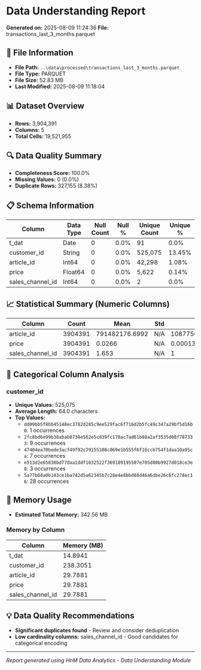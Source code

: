 # Data Understanding Report
**Generated on:** 2025-08-09 11:24:36
**File:** transactions_last_3_months.parquet

## 📄 File Information
- **File Path:** `..\data\processed\transactions_last_3_months.parquet`
- **File Type:** PARQUET
- **File Size:** 52.83 MB
- **Last Modified:** 2025-08-09 11:18:04

## 📊 Dataset Overview
- **Rows:** 3,904,391
- **Columns:** 5
- **Total Cells:** 19,521,955

## 🔍 Data Quality Summary
- **Completeness Score:** 100.0%
- **Missing Values:** 0 (0.0%)
- **Duplicate Rows:** 327,155 (8.38%)

## 📋 Schema Information
| Column | Data Type | Null Count | Null % | Unique Count | Unique % |
|--------|-----------|------------|---------|--------------|----------|
| t_dat | Date | 0 | 0.0% | 91 | 0.0% |
| customer_id | String | 0 | 0.0% | 525,075 | 13.45% |
| article_id | Int64 | 0 | 0.0% | 42,298 | 1.08% |
| price | Float64 | 0 | 0.0% | 5,622 | 0.14% |
| sales_channel_id | Int64 | 0 | 0.0% | 2 | 0.0% |

## 📈 Statistical Summary (Numeric Columns)
| Column | Count | Mean | Std | Min | 25% | 50% | 75% | Max |
|--------|-------|------|-----|-----|-----|-----|-----|-----|
| article_id | 3904391 | 791482176.6992 | N/A | 108775015 | N/A | N/A | N/A | 956217002 |
| price | 3904391 | 0.0266 | N/A | 0.00013559322033898305 | N/A | N/A | N/A | 0.5067796610169492 |
| sales_channel_id | 3904391 | 1.653 | N/A | 1 | N/A | N/A | N/A | 2 |

## 📝 Categorical Column Analysis
### customer_id
- **Unique Values:** 525,075
- **Average Length:** 64.0 characters
- **Top Values:**
  - `dd09bb5f8bb45148ec3782d285c9ee529fac6f716d2b5fc49c347a29bf5d16b0`: 1 occurrences
  - `2fc8bd6e99b38abab0738e562e5cd39fc178ac7ad61b88a2af3535d08f787333`: 9 occurrences
  - `47404ea70bede3acf49f92c79155108c069e1b555f6f16ccb754f1daa10a95ca`: 7 occurrences
  - `e513d2e65838bd77daa1ddf1032522f369189195507e705d80b9927d018ce3e8`: 3 occurrences
  - `5a77b64a0b103ce1ba742d5a62345b7c28e4e8bbd88d46a6dbe26c6fc278ec16`: 28 occurrences

## 💾 Memory Usage
- **Estimated Total Memory:** 342.56 MB

### Memory by Column
| Column | Memory (MB) |
|--------|-------------|
| t_dat | 14.8941 |
| customer_id | 238.3051 |
| article_id | 29.7881 |
| price | 29.7881 |
| sales_channel_id | 29.7881 |

## 💡 Data Quality Recommendations
- **Significant duplicates found** - Review and consider deduplication
- **Low cardinality columns:** sales_channel_id - Good candidates for categorical encoding

---
*Report generated using HnM Data Analytics - Data Understanding Module*